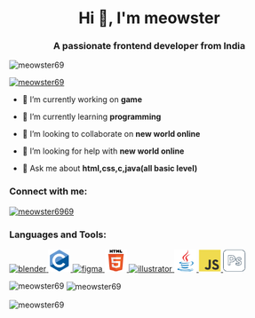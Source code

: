 <h1 align="center">Hi 👋, I'm meowster</h1>
<h3 align="center">A passionate frontend developer from India</h3>

<p align="left"> <img src="https://komarev.com/ghpvc/?username=meowster69&label=Profile%20views&color=0e75b6&style=flat" alt="meowster69" /> </p>

<p align="left"> <a href="https://github.com/ryo-ma/github-profile-trophy"><img src="https://github-profile-trophy.vercel.app/?username=meowster69" alt="meowster69" /></a> </p>

- 🔭 I’m currently working on **game**

- 🌱 I’m currently learning **programming**

- 👯 I’m looking to collaborate on **new world online**

- 🤝 I’m looking for help with **new world online**

- 💬 Ask me about **html,css,c,java(all basic level)**

<h3 align="left">Connect with me:</h3>
<p align="left">
<a href="https://www.youtube.com/c/meowster6969" target="blank"><img align="center" src="https://raw.githubusercontent.com/rahuldkjain/github-profile-readme-generator/master/src/images/icons/Social/youtube.svg" alt="meowster6969" height="30" width="40" /></a>
</p>

<h3 align="left">Languages and Tools:</h3>
<p align="left"> <a href="https://www.blender.org/" target="_blank" rel="noreferrer"> <img src="https://download.blender.org/branding/community/blender_community_badge_white.svg" alt="blender" width="40" height="40"/> </a> <a href="https://www.cprogramming.com/" target="_blank" rel="noreferrer"> <img src="https://raw.githubusercontent.com/devicons/devicon/master/icons/c/c-original.svg" alt="c" width="40" height="40"/> </a> <a href="https://www.figma.com/" target="_blank" rel="noreferrer"> <img src="https://www.vectorlogo.zone/logos/figma/figma-icon.svg" alt="figma" width="40" height="40"/> </a> <a href="https://www.w3.org/html/" target="_blank" rel="noreferrer"> <img src="https://raw.githubusercontent.com/devicons/devicon/master/icons/html5/html5-original-wordmark.svg" alt="html5" width="40" height="40"/> </a> <a href="https://www.adobe.com/in/products/illustrator.html" target="_blank" rel="noreferrer"> <img src="https://www.vectorlogo.zone/logos/adobe_illustrator/adobe_illustrator-icon.svg" alt="illustrator" width="40" height="40"/> </a> <a href="https://www.java.com" target="_blank" rel="noreferrer"> <img src="https://raw.githubusercontent.com/devicons/devicon/master/icons/java/java-original.svg" alt="java" width="40" height="40"/> </a> <a href="https://developer.mozilla.org/en-US/docs/Web/JavaScript" target="_blank" rel="noreferrer"> <img src="https://raw.githubusercontent.com/devicons/devicon/master/icons/javascript/javascript-original.svg" alt="javascript" width="40" height="40"/> </a> <a href="https://www.photoshop.com/en" target="_blank" rel="noreferrer"> <img src="https://raw.githubusercontent.com/devicons/devicon/master/icons/photoshop/photoshop-line.svg" alt="photoshop" width="40" height="40"/> </a> </p>

<p><img align="left" src="https://github-readme-stats.vercel.app/api/top-langs?username=meowster69&show_icons=true&locale=en&layout=compact" alt="meowster69" /></p>

<p>&nbsp;<img align="center" src="https://github-readme-stats.vercel.app/api?username=meowster69&show_icons=true&locale=en" alt="meowster69" /></p>

<p><img align="center" src="https://github-readme-streak-stats.herokuapp.com/?user=meowster69&" alt="meowster69" /></p>
